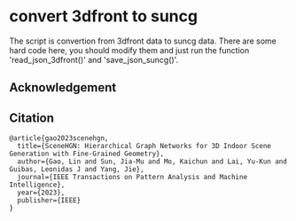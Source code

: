 # convert 3dfront to suncg

The script is convertion from 3dfront data to suncg data. There are some hard code here, you should modify them and just run the function 'read_json_3dfront()' and 'save_json_suncg()'.

## Acknowledgement

## Citation
```
@article{gao2023scenehgn,
  title={SceneHGN: Hierarchical Graph Networks for 3D Indoor Scene Generation with Fine-Grained Geometry},
  author={Gao, Lin and Sun, Jia-Mu and Mo, Kaichun and Lai, Yu-Kun and Guibas, Leonidas J and Yang, Jie},
  journal={IEEE Transactions on Pattern Analysis and Machine Intelligence},
  year={2023},
  publisher={IEEE}
}
```